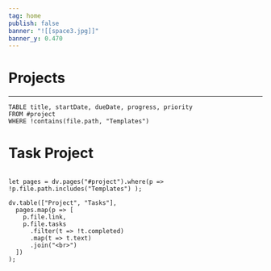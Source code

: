 ```yaml
---
tag: home
publish: false
banner: "![[space3.jpg]]"
banner_y: 0.470
---
```

# Projects
---
```dataview
TABLE title, startDate, dueDate, progress, priority
FROM #project 
WHERE !contains(file.path, "Templates")
```


# Task Project
```dataviewjs

let pages = dv.pages("#project").where(p => !p.file.path.includes("Templates") );

dv.table(["Project", "Tasks"],
  pages.map(p => [
    p.file.link,
    p.file.tasks
      .filter(t => !t.completed)
      .map(t => t.text)
      .join("<br>")
  ])
);
``` 